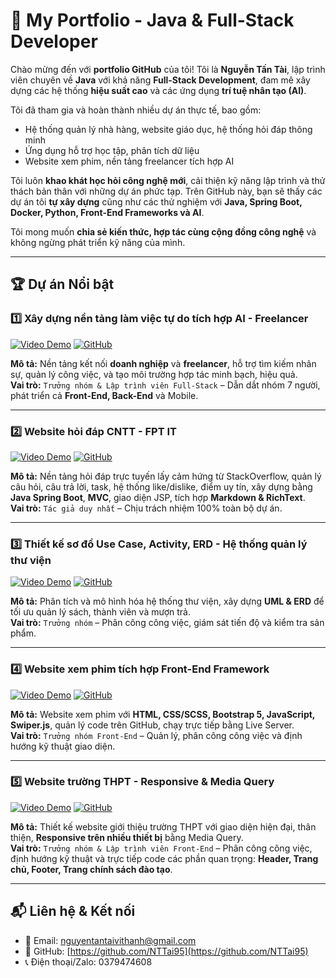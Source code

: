 # 🚀 My Portfolio - Java & Full-Stack Developer

Chào mừng đến với **portfolio GitHub** của tôi! Tôi là **Nguyễn Tấn Tài**, lập trình viên chuyên về **Java** với khả năng **Full-Stack Development**, đam mê xây dựng các hệ thống **hiệu suất cao** và các ứng dụng **trí tuệ nhân tạo (AI)**.  

Tôi đã tham gia và hoàn thành nhiều dự án thực tế, bao gồm:

- Hệ thống quản lý nhà hàng, website giáo dục, hệ thống hỏi đáp thông minh  
- Ứng dụng hỗ trợ học tập, phân tích dữ liệu  
- Website xem phim, nền tảng freelancer tích hợp AI  

Tôi luôn **khao khát học hỏi công nghệ mới**, cải thiện kỹ năng lập trình và thử thách bản thân với những dự án phức tạp. Trên GitHub này, bạn sẽ thấy các dự án tôi **tự xây dựng** cũng như các thử nghiệm với **Java, Spring Boot, Docker, Python, Front-End Frameworks và AI**.  

Tôi mong muốn **chia sẻ kiến thức, hợp tác cùng cộng đồng công nghệ** và không ngừng phát triển kỹ năng của mình.  

---

## 🏆 Dự án Nổi bật

### 1️⃣ Xây dựng nền tảng làm việc tự do tích hợp AI - Freelancer
[![Video Demo](https://img.shields.io/badge/Xem_Demo_Đầy_Đủ-FF0000?style=for-the-badge&logo=youtube&logoColor=white)](https://youtu.be/RmG17JJijjM)
[![GitHub](https://img.shields.io/badge/Xem_Mã_Nguồn-181717?style=for-the-badge&logo=github)](https://github.com/NTTai95/portfolio/tree/Website_Freelancer)

**Mô tả:** Nền tảng kết nối **doanh nghiệp** và **freelancer**, hỗ trợ tìm kiếm nhân sự, quản lý công việc, và tạo môi trường hợp tác minh bạch, hiệu quả.  
**Vai trò:** `Trưởng nhóm & Lập trình viên Full-Stack` – Dẫn dắt nhóm 7 người, phát triển cả **Front-End, Back-End** và Mobile.  

---

### 2️⃣ Website hỏi đáp CNTT - FPT IT
[![Video Demo](https://img.shields.io/badge/Xem_Demo_Đầy_Đủ-FF0000?style=for-the-badge&logo=youtube&logoColor=white)](https://youtu.be/1Lyc-CughZc)
[![GitHub](https://img.shields.io/badge/Xem_Mã_Nguồn-181717?style=for-the-badge&logo=github)](https://github.com/NTTai95/portfolio/tree/FPT-IT)

**Mô tả:** Nền tảng hỏi đáp trực tuyến lấy cảm hứng từ StackOverflow, quản lý câu hỏi, câu trả lời, task, hệ thống like/dislike, điểm uy tín, xây dựng bằng **Java Spring Boot**, **MVC**, giao diện JSP, tích hợp **Markdown & RichText**.  
**Vai trò:** `Tác giả duy nhất` – Chịu trách nhiệm 100% toàn bộ dự án.  

---

### 3️⃣ Thiết kế sơ đồ Use Case, Activity, ERD - Hệ thống quản lý thư viện
[![Video Demo](https://img.shields.io/badge/Xem_Demo_Đầy_Đủ-FF0000?style=for-the-badge&logo=youtube&logoColor=white)](https://youtu.be/DVt-AaA_sTI)
[![GitHub](https://img.shields.io/badge/Xem_Mã_Nguồn-181717?style=for-the-badge&logo=github)](https://github.com/NTTai95/portfolio/tree/Library-Management-System)

**Mô tả:** Phân tích và mô hình hóa hệ thống thư viện, xây dựng **UML & ERD** để tối ưu quản lý sách, thành viên và mượn trả.  
**Vai trò:** `Trưởng nhóm` – Phân công công việc, giám sát tiến độ và kiểm tra sản phẩm.  

---

### 4️⃣ Website xem phim tích hợp Front-End Framework
[![Video Demo](https://img.shields.io/badge/Xem_Demo_Đầy_Đủ-FF0000?style=for-the-badge&logo=youtube&logoColor=white)](https://youtu.be/kZNC9iPoyG0)
[![GitHub](https://img.shields.io/badge/Xem_Mã_Nguồn-181717?style=for-the-badge&logo=github)](https://github.com/NTTai95/portfolio/tree/DAX-Movie-Website)

**Mô tả:** Website xem phim với **HTML, CSS/SCSS, Bootstrap 5, JavaScript, Swiper.js**, quản lý code trên GitHub, chạy trực tiếp bằng Live Server.  
**Vai trò:** `Trưởng nhóm Front-End` – Quản lý, phân công công việc và định hướng kỹ thuật giao diện.  

---

### 5️⃣ Website trường THPT - Responsive & Media Query
[![Video Demo](https://img.shields.io/badge/Xem_Demo_Đầy_Đủ-FF0000?style=for-the-badge&logo=youtube&logoColor=white)](https://youtu.be/dRNs1ph3f6Y)
[![GitHub](https://img.shields.io/badge/Xem_Mã_Nguồn-181717?style=for-the-badge&logo=github)](https://github.com/NTTai95/portfolio/tree/Website-THPT)

**Mô tả:** Thiết kế website giới thiệu trường THPT với giao diện hiện đại, thân thiện, **Responsive trên nhiều thiết bị** bằng Media Query.  
**Vai trò:** `Trưởng nhóm & Lập trình viên Front-End` – Phân công công việc, định hướng kỹ thuật và trực tiếp code các phần quan trọng: **Header, Trang chủ, Footer, Trang chính sách đào tạo**.  

---

## 📬 Liên hệ & Kết nối  

- 📧 Email: [nguyentantaivithanh@gmail.com](mailto:nguyentantaivithanh@gmail.com)  
- 🔗 GitHub: [https://github.com/NTTai95](https://github.com/NTTai95)  
- 📞 Điện thoại/Zalo: 0379474608  
